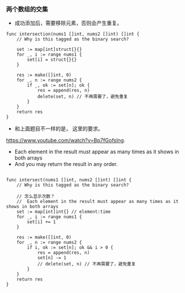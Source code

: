 
### 两个数组的交集

- 成功添加后，需要移除元素，否则会产生重复。 


```
func intersection(nums1 []int, nums2 []int) []int {
    // Why is this tagged as the binary search?
    
    set := map[int]struct{}{}
    for _, i := range nums1 {
        set[i] = struct{}{}
    }

    res := make([]int, 0)
    for _, n := range nums2 {
        if _, ok := set[n]; ok {
            res = append(res, n)
            delete(set, n) // 不再需要了，避免重复
        }
    }
    return res 
}
```

- 和上面题目不一样的是， 这里的要求。 

https://www.youtube.com/watch?v=Bp7fGofslng.

-  Each element in the result must appear as many times as it shows in both arrays 
-  And you may return the result in any order.

```

func intersect(nums1 []int, nums2 []int) []int {
    // Why is this tagged as the binary search?
    
    // 怎么显示次数？
    //  Each element in the result must appear as many times as it shows in both arrays 
    set := map[int]int{} // element:time
    for _, i := range nums1 {
        set[i] += 1 
    }

    res := make([]int, 0)
    for _, n := range nums2 {
        if i, ok := set[n]; ok && i > 0 {
            res = append(res, n)
            set[n] -= 1 
            // delete(set, n) // 不再需要了，避免重复
        }
    }
    return res 
}

```
